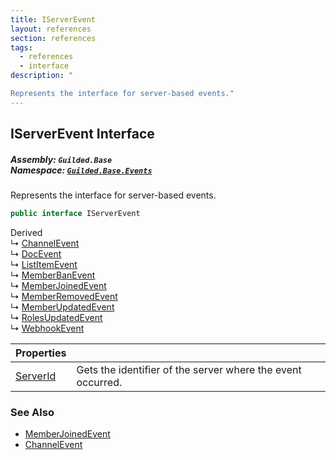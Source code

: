 ```yaml
---
title: IServerEvent
layout: references
section: references
tags:
  - references
  - interface
description: "

Represents the interface for server-based events."
---
```


## IServerEvent Interface
##### **Assembly:** `Guilded.Base`<br/>**Namespace:** [`Guilded.Base.Events`](Guilded.Base.Events 'Guilded.Base.Events')

Represents the interface for server-based events.

```csharp
public interface IServerEvent
```

Derived  
&#8627; [ChannelEvent](ChannelEvent 'Guilded.Base.Events.ChannelEvent')  
&#8627; [DocEvent](DocEvent 'Guilded.Base.Events.DocEvent')  
&#8627; [ListItemEvent](ListItemEvent 'Guilded.Base.Events.ListItemEvent')  
&#8627; [MemberBanEvent](MemberBanEvent 'Guilded.Base.Events.MemberBanEvent')  
&#8627; [MemberJoinedEvent](MemberJoinedEvent 'Guilded.Base.Events.MemberJoinedEvent')  
&#8627; [MemberRemovedEvent](MemberRemovedEvent 'Guilded.Base.Events.MemberRemovedEvent')  
&#8627; [MemberUpdatedEvent](MemberUpdatedEvent 'Guilded.Base.Events.MemberUpdatedEvent')  
&#8627; [RolesUpdatedEvent](RolesUpdatedEvent 'Guilded.Base.Events.RolesUpdatedEvent')  
&#8627; [WebhookEvent](WebhookEvent 'Guilded.Base.Events.WebhookEvent')

| Properties | |
| :--- | :--- |
| [ServerId](IServerEvent.ServerId 'Guilded.Base.Events.IServerEvent.ServerId') | Gets the identifier of the server where the event occurred. |

### See Also
- [MemberJoinedEvent](MemberJoinedEvent 'Guilded.Base.Events.MemberJoinedEvent')
- [ChannelEvent](ChannelEvent 'Guilded.Base.Events.ChannelEvent')